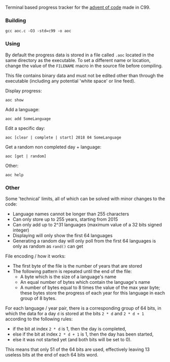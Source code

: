 Terminal based progress tracker for the [advent of code](https://adventofcode.com/)
made in C99.

### Building

```
gcc aoc.c -O3 -std=c99 -o aoc
```

### Using

By default the progress data is stored in a file called `.aoc` located in the
same directory as the executable. To set a different name or location, change
the value of the `FILENAME` macro in the source file before compiling.

This file contains binary data and must not be edited other than through the
executable (including any potential 'white space' or line feed).

Display progress:

```
aoc show
```

Add a language:

```
aoc add SomeLanguage
```

Edit a specific day:

```
aoc [clear | complete | start] 2018 04 SomeLanguage
```

Get a random non completed day + language:

```
aoc [get | random]
```

Other:

```
aoc help
```

### Other

Some 'technical' limits, all of which can be solved with minor changes to the
code:

* Language names cannot be longer than 255 characters
* Can only store up to 255 years, starting from 2015
* Can only add up to 2^31 languages (maximum value of a 32 bits signed integer)
* Displaying will only show the first 64 languages
* Generating a random day will only poll from the first 64 languages is only as
random as `rand()` can get

File encoding / how it works:

* The first byte of the file is the number of years that are stored
* The following pattern is repeated until the end of the file:
  * A byte which is the size of a language's name
  * An equal number of bytes which contain the language's name
  * A number of bytes equal to 8 times the value of the max year byte; these
  bytes store the progress of each year for this language in each group of 8 
  bytes.

For each language / year pair, there is a corresponding group of 64 bits, in
which the data for a day `d` is stored at the bits `2 * d` and `2 * d + 1`
according to the following rules:
* if the bit at index `2 * d` is 1, then the day is completed,
* else if the bit at index `2 * d + 1` is 1, then the day has been started,
* else it was not started yet (and both bits will be set to 0).

This means that only 51 of the 64 bits are used, effectively leaving 13 useless
bits at the end of each 64 bits word.
